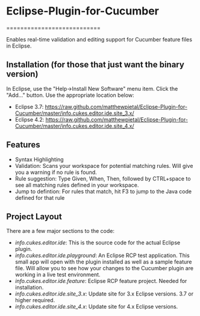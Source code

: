# Eclipse-Plugin-for-Cucumber
===========================

Enables real-time validation and editing support for Cucumber feature files in Eclipse.

## Installation (for those that just want the binary version)
In Eclipse, use the "Help->Install New Software" menu item.  Click the "Add..." button.  Use the appropriate location below:
* Eclipse 3.7: https://raw.github.com/matthewpietal/Eclipse-Plugin-for-Cucumber/master/info.cukes.editor.ide.site_3.x/
* Eclipse 4.2: https://raw.github.com/matthewpietal/Eclipse-Plugin-for-Cucumber/master/info.cukes.editor.ide.site_4.x/

## Features
* Syntax Highlighting
* Validation: Scans your workspace for potential matching rules.  Will give you a warning if no rule is found.
* Rule suggestion: Type Given, When, Then, followed by CTRL+space to see all matching rules defined in your workspace. 
* Jump to defintion: For rules that match, hit F3 to jump to the Java code defined for that rule

## Project Layout
There are a few major sections to the code:
* _info.cukes.editor.ide_: This is the source code for the actual Eclipse plugin.
* _info.cukes.editor.ide.playground_: An Eclipse RCP test application.  This small app will open with the plugin installed as well as a sample feature file.  Will allow you to see how your changes to the Cucumber plugin are working in a live test environment.
* _info.cukes.editor.ide.feature_: Eclipse RCP feature project.  Needed for installation.
* _info.cukes.editor.ide.site_3.x_: Update site for 3.x Eclipse versions.  3.7 or higher required.
* _info.cukes.editor.ide.site_4.x_: Update site for 4.x Eclipse versions.
